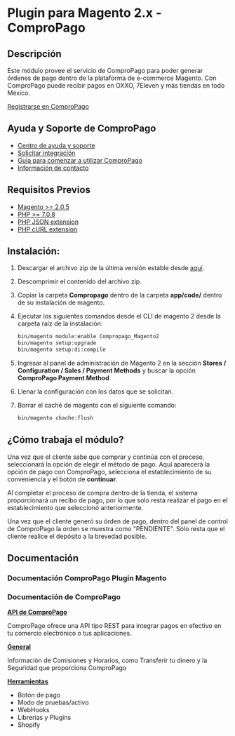 Plugin para Magento 2.x - ComproPago
====================================================

## Descripción
Este módulo provee el servicio de ComproPago para poder generar órdenes de pago dentro de la plataforma de e-commerce Magento.
Con ComproPago puede recibir pagos en OXXO, 7Eleven y más tiendas en todo México.


[Registrarse en ComproPago](https://compropago.com)


## Ayuda y Soporte de ComproPago

- [Centro de ayuda y soporte](https://compropago.com/ayuda-y-soporte)
- [Solicitar integración](https://compropago.com/integracion)
- [Guía para comenzar a utilizar ComproPago](https://compropago.com/ayuda-y-soporte/como-comenzar-a-usar-compropago)
- [Información de contacto](https://compropago.com/contacto)

## Requisitos Previos
* [Magento >= 2.0.5](https://magento.com/)
* [PHP >= 7.0.8](http://www.php.net/)
* [PHP JSON extension](http://php.net/manual/en/book.json.php)
* [PHP cURL extension](http://php.net/manual/en/book.curl.php)

## Instalación:

1. Descargar el archivo zip de la última versión estable desde [aquí][Magento-Connect].
2. Descomprimir el contenido del archivo zip.
3. Copiar la carpeta **Compropago** dentro de la carpeta **app/code/** dentro de su instalación de magento.
4. Ejecutar los siguientes comandos desde el CLI de magento 2 desde la carpeta raíz de la instalación:


   ```bash
   bin/magento module:enable Compropago_Magento2
   bin/magento setup:upgrade
   bin/magento setup:di:compile
   ```
5. Ingresar al panel de administración de Magento 2 en la sección **Stores / Configuration / Sales / Payment Methods** y buscar la opción **ComproPago Payment Method**
6. Llenar la configuración con los datos que se solicitan.
7. Borrar el caché de magento con el siguiente comando:

   ```bash
   bin/magento chache:flush
   ```


## ¿Cómo trabaja el módulo?
Una vez que el cliente sabe que comprar y continúa con el proceso, seleccionará la opción de elegir el método de pago.
Aquí aparecerá la opción de pago con ComproPago, selecciona el establecimiento de su conveniencia y el botón de **continuar**.

Al completar el proceso de compra dentro de la tienda, el sistema proporcionará un recibo de pago,
por lo que solo resta realizar el pago en el establecimiento que seleccionó anteriormente.

Una vez que el cliente generó su órden de pago, dentro del panel de control de ComproPago la orden se muestra como
"PENDIENTE". Sólo resta que el cliente realice el depósito a la brevedad posible.



## Documentación
### Documentación ComproPago Plugin Magento

### Documentación de ComproPago
**[API de ComproPago](https://compropago.com/documentacion/api)**

ComproPago ofrece una API tipo REST para integrar pagos en efectivo en tu comercio electrónico o tus aplicaciones.


**[General](https://compropago.com/documentacion)**

Información de Comisiones y Horarios, como Transferir tu dinero y la Seguridad que proporciona ComproPago


**[Herramientas](https://compropago.com/documentacion/boton-pago)**
* Botón de pago
* Modo de pruebas/activo
* WebHooks
* Librerías y Plugins
* Shopify

[Magento-Connect]: https://github.com/compropago/plugin-magento-2/releases/tag/1.1.0
[Compropago-Panel]: https://compropago.com/panel/configuracion
[Compropago-Webhooks]: https://compropago.com/panel/webhooks
